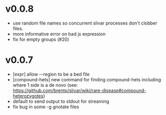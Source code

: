 v0.0.8
======
+ use random file names so concurrent slivar processes don't clobber files.
+ more informative error on bad js expression
+ fix for empty groups (#20)


v0.0.7
======
+ [expr] allow --region to be a bed file
+ [compound-hets] new command for finding compound-hets including where 1 side is a de novo (see: https://github.com/brentp/slivar/wiki/rare-disease#compound-heterozygotes)
+ default to send output to stdout for streaming
+ fix bug in some -g gnotate files
